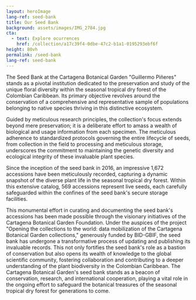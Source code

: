 ```yaml
---
layout: heroImage
lang-ref: seed-bank
title: Our Seed Bank
background: assets/images/IMG_2784.jpg
cta:
  - text: Explore ocurrences
    href: /collection/a17c39f4-0dbe-47c2-b1a1-0195293ebf6f
height: 80vh
permalink: /seed-bank
lang-ref: seed-bank
---
```

The Seed Bank at the Cartagena Botanical Garden "Guillermo Piñeres" stands as a pivotal institution dedicated to the preservation and study of the unique floral diversity within the seasonal tropical dry forest of the Colombian Caribbean. Its primary objective revolves around the conservation of a comprehensive and representative sample of populations belonging to native species thriving in this distinctive ecosystem.

Guided by meticulous research principles, the collection's focus extends beyond mere preservation; it is a deliberate effort to amass a wealth of biological and usage information from each specimen. The meticulous adherence to standardized protocols governing the entire lifecycle of seeds, from collection in the field to processing and meticulous storage, underscores the commitment to maintaining the genetic diversity and ecological integrity of these invaluable plant species.

Since the inception of the seed bank in 2016, an impressive 1,672 accessions have been meticulously recorded, capturing a dynamic snapshot of the diverse plant life in the seasonal tropical dry forest. Within this extensive catalog, 569 accessions represent live seeds, each carefully safeguarded within the confines of the seed bank's secure storage facilities.

This monumental effort in curating and documenting the seed bank's accessions has been made possible through the visionary initiatives of the Cartagena Botanical Garden Foundation. Under the auspices of the project "Opening the collections to the world: data mobilization of the Cartagena Botanical Garden collections," generously funded by BID-GBIF, the seed bank has undergone a transformative process of updating and publishing its invaluable records. This not only fortifies the seed bank's role as a bastion of conservation but also opens its wealth of knowledge to the global scientific community, fostering collaboration and contributing to a deeper understanding of the plant biodiversity in the Colombian Caribbean. The Cartagena Botanical Garden's seed bank stands as a beacon of conservation, research, and international cooperation, playing a vital role in the ongoing effort to safeguard the botanical treasures of the seasonal tropical dry forest for generations to come.
